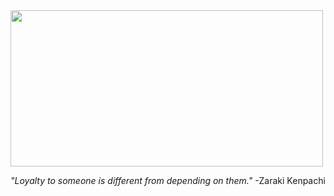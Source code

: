  

<img src="https://media.giphy.com/media/M1oPO3TchPJS/giphy.gif" width="500px" height="250px"/> 

_"Loyalty to someone is different from depending on them."_   -Zaraki Kenpachi

